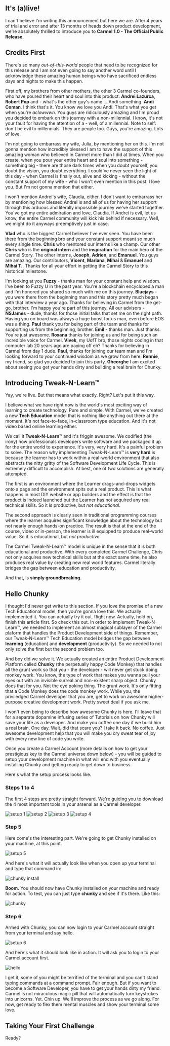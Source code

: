 ## It's (a)live!

I can't believe I'm writing this announcement but here we are. After 4 years of trial and error and after 13 months of heads down product development, we're absolutely thrilled to introduce you to **Carmel 1.0 - The Official Public Release**.

## Credits First

There's so many *out-of-this-world* people that need to be recognized for this release and I am not even going to say another word until I acknowledge these amazing human beings who have sacrificed endless days and nights to make this happen.

First off, my brothers from other mothers, the other 3 Carmel co-founders, who have poured their heart and soul into this product: **Andrei Lazurca**, **Robert Pop** and - what's the other guy's name ... Andi something. **Andi Coman**. I think that's it. You know we love you Andi. That's what you get when you're *aclowwwn*. You guys are ridiculously amazing and I'm proud you decided to embark on this journey with a non-millennial. I know, it's not your fault for having the attention of a - well, of a millennial. Note to self: don't be evil to millennials. They are people too. Guys, you're amazing. Lots of love.

I'm not going to embarrass my wife, Julia, by mentioning her on this. I'm not gonna mention how incredibly blessed I am to have the support of this amazing woman who believed in Carmel more than I did at times. When you create, when you pour your entire heart and soul into something - something big - there are those dark times when you doubt yourself, you doubt the vision, you doubt everything. I could've never seen the light of this day - when Carmel is finally out, alive and kicking - without the constant support of my wife - who I won't even mention in this post. I love you. But I'm not gonna mention that either.

I won't mention Andrei's wife, Claudia, either. I don't want to embarrass her by mentioning how blessed Andrei is and all of us for having her support through this arduous and literally impossible journey we've started together. You've got my entire admiration and love, Claudia. If Andrei is evil, let us know, the entire Carmel community will kick his behind if necessary. Well, we might do it anyways preemptively just in case.

**Vlad** who is the biggest Carmel believer I've ever seen. You have been there from the beginning bro and your constant support meant so much every single time. **Chris** who mentored our interns like a champ. Our other **Chris** who is the **original intern** and the **inspiration** for the main hero of the Carmel Story. The other interns, **Joseph**, **Adrien**, and **Emanuel**. You guys are amazing. Our contributors, **Vicent**, **Mariana**, **Mihai** & **Emanuel** and **Mihai T.**. Thanks for all your effort in getting the Carmel Story to this historical milestone.

I'm looking at you **Fuzzy** - thanks man for your constant help and wisdom. I've been to Fuzzy U in the past year. You're a blockchain encyclopedia man and I'm honored you shared so much with me on this journey. **Bluejays** - you were there from the beginning man and this story pretty much began with that interview a year ago. Thanks for believing in Carmel from the get-go, brother. I'm happy you're part of this journey. All our advisors - **NSJames** - dude, thanks for those initial talks that set me on the right path. Having you on board was always a huge boost for us man, even before EOS was a thing. **Paul** thank you for being part of the team and thanks for supporting us from the beginning, brother. **Emil** - thanks man. Just thanks. You're just awesome. **Roxana** thanks for joining us and for being such an incredible voice for Carmel. **Vivek**, my UofT bro, those nights coding in that computer lab 20 years ago are paying off eh? Thanks for believing in Carmel from day 1 dude. **Paul**, thanks for joining our team man and I'm looking forward to your continued wisdom as we grow from here. **Rennie**, my friend, so glad you decided to join this party. **Gheorghe** I am excited about seeing you get your hands dirty and building a real brain for Chunky.

## Introducing Tweak-N-Learn™

Yay, we're live. But that means what exactly. Right? Let's put it this way.

I believe what we have right now is the world's most exciting way of learning to create technology. Pure and simple. With Carmel, we've created a new **Tech Education** model that is nothing like anything out there at the moment. It's not face-to-face, in-classroom type education. And it's not video based online learning either.

We call it **Tweak-N-Learn™** and it's friggin awesome. We codified (the irony) how professionals developers write software and we packaged it up for the entire world to experience. It's very, very hard. It's a painful problem to solve. The reason why implementing Tweak-N-Learn™ is **very hard** is because the learner has to work within a real-world environment that also abstracts the nitty gritty of the Software Development Life Cycle. This is extremely difficult to accomplish. At best, one of two solutions are generally attempted.

The first is an environment where the Learner drags-and-drops widgets onto a page and the environment spits out a real product. This is what happens in most DIY website or app builders and the effect is that the product is indeed launched but the Learner has not acquired any real technical skills. So it is productive, but *not educational*.

The second approach is clearly seen in traditional programming courses where the learner acquires significant knowledge about the technology but not nearly enough hands-on practice. The result is that at the end of the course, video or in-person, the learner is ill equipped to produce real-world value. So it is educational, but *not productive*.

The Carmel Tweak-N-Learn™ model is unique in the sense that it is both educational and productive. With every completed Carmel Challenge, Chris not only acquires new technical skills but at the exact same time, he also produces real value by creating new real world features. Carmel literally bridges the gap between education and productivity.

And that, is **simply groundbreaking**.

## Hello Chunky

I thought I'd never get write to this section. If you love the promise of a new Tech Educational model, then you're gonna love this. We actually implemented it. You can actually try it out. Right now. Actually, hold on, finish this article first. So check this out. In order to implement Tweak-N-Learn™, we needed to implement an almost magical sublayer of the Carmel plaform that handles the Product Development side of things. Remember, our Tweak-N-Learn™ Tech Education model bridges the gap between **learning** (education) and **development** (productivity). So we needed to not only solve the first but the second problem too.

And boy did we solve it. We actually created an entire Product Development Platform called **Chunky** (the perpetually happy Code Monkey) that handles all the grunt work so that you - the developer - will never get stuck doing monkey work. You know, the type of work that makes you wanna pull your eyes out with an invisible surreal and non-existent sharp object. Chunky does that for you. Not the eye poking thing. The grunt work. It's only fitting that a Code Monkey does the code monkey work. While you, the priviledged Carmel developer that you are, get to work on awesome higher-purpose creative development work. Pretty sweet deal if you ask me.

I won't even being to describe how awesome Chunky is here. I'll leave that for a separate dopamine infusing series of Tutorials on how Chunky will save your life as a developer. And make you coffee one day if we build him a real brain. One day. Wait, did that scare you? I take it back. No coffee. Just awesome development help that you will make you cry sweat tear of joy with every new line of code you write.

Once you create a Carmel Account (more details on how to get your prestigious key to the Carmel universe down below) - you will be guided to setup your development machine in what will end with you eventually installing Chunky and getting ready to get down to business.

Here's what the setup process looks like.

### Steps 1 to 4

The first 4 steps are pretty straight forward. We're guiding you to download the 4 most important tools in your arsenal as a Carmel developer.

![setup 1](http://files.carmel.io/media/setup-1.png)
![setup 2](http://files.carmel.io/media/setup-2.png)
![setup 3](http://files.carmel.io/media/setup-3.png)
![setup 4](http://files.carmel.io/media/setup-4.png)

### Step 5

Here come's the interesting part. We're going to get Chunky installed on your machine, at this point.

![setup 5](http://files.carmel.io/media/setup-5.png)

And here's what it will actually look like when you open up your terminal and type that command in:

![chunky install](http://files.carmel.io/media/chunky-install.gif)

**Boom.** You should now have Chunky installed on your machine and ready for action. To test, you can just type **chunky** and see if it's there. Like this:

![chunky](http://files.carmel.io/media/chunky.gif)

### Step 6

Armed with Chunky, you can now login to your Carmel account straight from your terminal and say hello.

![setup 6](http://files.carmel.io/media/setup-6.png)

And here's what it should look like in action. It will ask you to login to your Carmel account first.

![hello](http://files.carmel.io/media/hello.gif)

I get it, some of you might be terrified of the terminal and you can't stand typing commands at a command prompt. Fair enough. But if you want to become a Software Developer, you have to get your hands dirty my friend. Carmel is not miraculous magic pill that will automatically turn keystrokes into unicorns. Yet. Chin up. We'll improve the process as we go along. For now, get ready to flex them mental muscles and show your terminal some love.

## Taking Your First Challenge

Ready?
